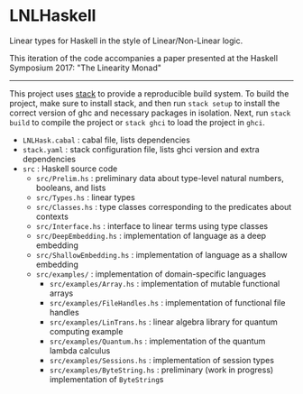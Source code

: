 # LNLHaskell

Linear types for Haskell in the style of Linear/Non-Linear logic.

This iteration of the code accompanies a paper presented at the Haskell Symposium 2017:
"The Linearity Monad"

------------------

This project uses [stack][] to provide a reproducible build system. To build the
project, make sure to install stack, and then run `stack setup` to install the
correct version of ghc and necessary packages in isolation. Next, run `stack
build` to compile the project or `stack ghci` to load the project in `ghci`. 

- `LNLHask.cabal` : cabal file, lists dependencies
- `stack.yaml` : stack configuration file, lists ghci version and extra
  dependencies 
- `src` : Haskell source code
  * `src/Prelim.hs` : preliminary data about type-level natural numbers,
    booleans, and lists
  * `src/Types.hs` : linear types
  * `src/Classes.hs` : type classes corresponding to the predicates about
    contexts 
  * `src/Interface.hs` : interface to linear terms using type classes
  * `src/DeepEmbedding.hs` : implementation of language as a deep embedding
  * `src/ShallowEmbedding.hs` : implementation of language as a shallow
    embedding 
  * `src/examples/` : implementation of domain-specific languages
    * `src/examples/Array.hs` : implementation of mutable functional arrays
    * `src/examples/FileHandles.hs` : implementation of functional file handles
	* `src/examples/LinTrans.hs` : linear algebra library for quantum computing
      example
	* `src/examples/Quantum.hs` : implementation of the quantum lambda calculus
	* `src/examples/Sessions.hs` : implementation of session types
	* `src/examples/ByteString.hs` : preliminary (work in progress)
      implementation of `ByteString`s


[stack]: www.haskellstack.org/



